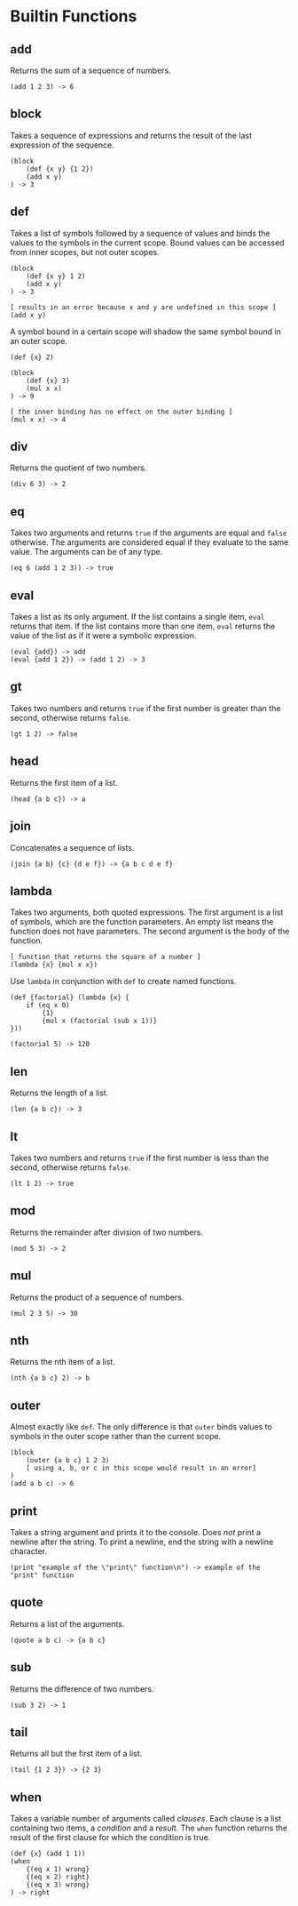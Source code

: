 Builtin Functions
=================

add
---
Returns the sum of a sequence of numbers.

```
(add 1 2 3) -> 6
```

block
-----
Takes a sequence of expressions and returns the result of the last expression of the sequence.

```
(block
    (def {x y} {1 2})
    (add x y)
) -> 3
```

def
---
Takes a list of symbols followed by a sequence of values and binds the values to the symbols in the current scope. Bound values can be accessed from inner scopes, but not outer scopes.

```
(block
    (def {x y} 1 2)
    (add x y)
) -> 3

[ results in an error because x and y are undefined in this scope ]
(add x y)
```

A symbol bound in a certain scope will shadow the same symbol bound in an outer scope.

```
(def {x} 2)

(block
    (def {x} 3)
    (mul x x)
) -> 9

[ the inner binding has no effect on the outer binding ]
(mul x x) -> 4
```

div
---
Returns the quotient of two numbers.

```
(div 6 3) -> 2
```

eq
--
Takes two arguments and returns `true` if the arguments are equal and `false` otherwise. The arguments are considered equal if they evaluate to the same value. The arguments can be of any type.

```
(eq 6 (add 1 2 3)) -> true
```

eval
----
Takes a list as its only argument. If the list contains a single item, `eval` returns that item. If the list contains more than one item, `eval` returns the value of the list as if it were a symbolic expression.

```
(eval {add}) -> add
(eval {add 1 2}) -> (add 1 2) -> 3
```

gt
--
Takes two numbers and returns `true` if the first number is greater than the second, otherwise returns `false`.

```
(gt 1 2) -> false
```

head
----
Returns the first item of a list.

```
(head {a b c}) -> a
```

join
----
Concatenates a sequence of lists.

```
(join {a b} {c} {d e f}) -> {a b c d e f}
```

lambda
------
Takes two arguments, both quoted expressions. The first argument is a list of symbols, which are the function parameters. An empty list means the function does not have parameters. The second argument is the body of the function.

```
[ function that returns the square of a number ]
(lambda {x} {mul x x})
```

Use `lambda` in conjunction with `def` to create named functions.

```
(def {factorial} (lambda {x} {
    if (eq x 0)
        {1}
        {mul x (factorial (sub x 1))}
}))

(factorial 5) -> 120
```

len
---
Returns the length of a list.

```
(len {a b c}) -> 3
```

lt
--
Takes two numbers and returns `true` if the first number is less than the second, otherwise returns `false`.

```
(lt 1 2) -> true
```

mod
---
Returns the remainder after division of two numbers.

```
(mod 5 3) -> 2
```

mul
---
Returns the product of a sequence of numbers.

```
(mul 2 3 5) -> 30
```

nth
---
Returns the nth item of a list.

```
(nth {a b c} 2) -> b
```

outer
-----
Almost exactly like `def`. The only difference is that `outer` binds values to symbols in the outer scope rather than the current scope.

```
(block
    (outer {a b c} 1 2 3)
    [ using a, b, or c in this scope would result in an error]
)
(add a b c) -> 6
```

print
-----
Takes a string argument and prints it to the console. Does *not* print a newline after the string. To print a newline, end the string with a newline character.

```
(print "example of the \"print\" function\n") -> example of the "print" function
```

quote
-----
Returns a list of the arguments.

```
(quote a b c) -> {a b c}
```

sub
---
Returns the difference of two numbers.

```
(sub 3 2) -> 1
```

tail
----
Returns all but the first item of a list.

```
(tail {1 2 3}) -> {2 3}
```

when
----
Takes a variable number of arguments called  *clauses*. Each clause is a list containing two items, a *condition* and a *result*. The `when` function returns the result of the first clause for which the condition is true.

```
(def {x} (add 1 1))
(when
    {(eq x 1) wrong}
    {(eq x 2) right}
    {(eq x 3) wrong}
) -> right
```
